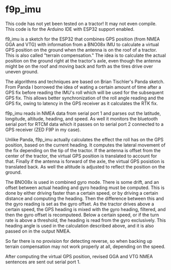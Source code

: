 f9p_imu
==========

 This code has not yet been tested on a tractor!  It may not even compile. This code is for the Arduino IDE with ESP32 support enabled.
 
 f9_imu  is a sketch for the ESP32 that combines GPS position (from NMEA GGA and VTG) with information from a BNO08x IMU to calculate a virtual GPS position on the ground when the antenna is on the roof of a tractor.  This is also called "terrain compensation."  The idea is to calculate the actual position on the ground right at the tractor's axle, even though the antenna might be on the roof and moving back and forth as the tires drive over uneven ground.

 The algorithms and techniques are based on Brian Tischler's Panda sketch.  From Panda I borrowed the idea of wating a certain amount of time after a GPS fix before reading the IMU's roll which will be used for the subsequent GPS fix. This allows better synchronization of the roll angle reading and the GPS fix, owing to latency in the GPS receiver as it calculates the RTK fix.

 f9p_imu reads in NMEA data from serial port 1 and parses out the latitude, longitude, altitude, heading, and speed.  As well it monitors the bluetooth serial port for RTCM data which it passes on to serial port 2 connected to a GPS receiver (ZED F9P in my case).

 Unlike Panda, f9p_imu actually calculates the effect the roll has on the GPS position, based on the current heading.  It computes the lateral movement of the fix depending on the tip of the tractor.  If the antenna is offset from the center of the tractor, the virtual GPS position is translated to account for that.  Finally if the antenna is forward of the axle, the virtual GPS posistion is translated back.  As well the altitude is adjusted to reflect the position on the ground.

 The BNO08x is used in combined gyro mode.  There is some drift, and an offset between actual heading and gyro heading must be computed.  This is done by either driving faster than a certain speed, or by driving a certain distance and computing the heading.  Then the difference between this and the gyro reading is set as the gyro offset.  As the tractor drives above a certain speed, the GPS heading is mixed with the gyro heading, filtered, and then the gyro offset is recomputeed.  Below a certain speed, or if the turn rate is above a threshold, the heading is read from the gyro exclusively.  This heading angle is used in the calculation described above, and it is also passed on in the output NMEA.

 So far there is no provision for detecting reverse, so when backing up terrain compensation may not work properly at all, depending on the speed.

 After computing the virtual GPS position, revised GGA and VTG NMEA sentences are sent out serial port 1.


